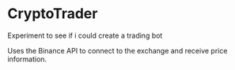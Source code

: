 # CryptoTrader
Experiment to see if i could create a trading bot

Uses the Binance API to connect to the exchange and receive price information.
